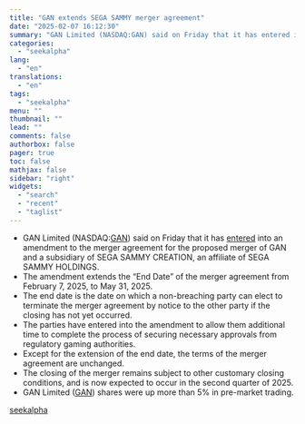 ```yaml
---
title: "GAN extends SEGA SAMMY merger agreement"
date: "2025-02-07 16:12:30"
summary: "GAN Limited (NASDAQ:GAN) said on Friday that it has entered into an amendment to the merger agreement for the proposed merger of GAN and a subsidiary of SEGA SAMMY CREATION, an affiliate of SEGA SAMMY HOLDINGS. The amendment extends the “End Date” of the merger agreement from February 7, 2025,..."
categories:
  - "seekalpha"
lang:
  - "en"
translations:
  - "en"
tags:
  - "seekalpha"
menu: ""
thumbnail: ""
lead: ""
comments: false
authorbox: false
pager: true
toc: false
mathjax: false
sidebar: "right"
widgets:
  - "search"
  - "recent"
  - "taglist"
---
```


* GAN Limited (NASDAQ:[GAN](https://seekingalpha.com/symbol/GAN "GAN Limited")) said on Friday that it has [entered](https://seekingalpha.com/pr/19995456-gan-announces-extension-of-sega-sammy-merger-agreement) into an amendment to the merger agreement for the proposed merger of GAN and a subsidiary of SEGA SAMMY CREATION, an affiliate of SEGA SAMMY HOLDINGS.
* The amendment extends the “End Date” of the merger agreement from February 7, 2025, to May 31, 2025.
* The end date is the date on which a non-breaching party can elect to terminate the merger agreement by notice to the other party if the closing has not yet occurred.
* The parties have entered into the amendment to allow them additional time to complete the process of securing necessary approvals from regulatory gaming authorities.
* Except for the extension of the end date, the terms of the merger agreement are unchanged.
* The closing of the merger remains subject to other customary closing conditions, and is now expected to occur in the second quarter of 2025.
* GAN Limited ([GAN](https://seekingalpha.com/symbol/GAN "GAN Limited")) shares were up more than 5% in pre-market trading.

[seekalpha](https://seekingalpha.com/news/4405106-gan-extends-sega-sammy-merger-agreement)

